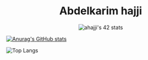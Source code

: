 <h1 align="center">Abdelkarim hajji</h1>
<div align="center">
  <img src="https://badge.mediaplus.ma/greenbinary/ahajji" alt="ahajji's 42 stats" />
</div>


[![Anurag's GitHub stats](https://github-readme-stats.vercel.app/api?username=karimhajji1)](https://github.com/anuraghazra/github-readme-stats)

![Top Langs](https://github-readme-stats.vercel.app/api/top-langs/?username=anuraghazra&size_weight=0.5&count_weight=0.5)
